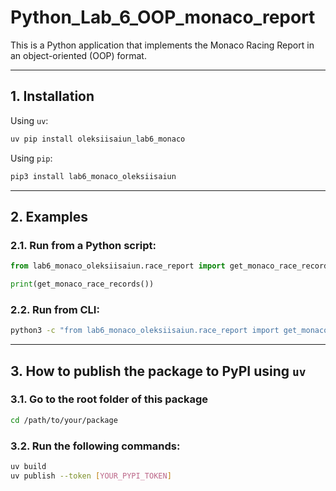 # Python_Lab_6_OOP_monaco_report

This is a Python application that implements the Monaco Racing Report in an object-oriented (OOP) format.

---

## 1. Installation

Using `uv`:

```bash
uv pip install oleksiisaiun_lab6_monaco
```

Using `pip`:

```bash
pip3 install lab6_monaco_oleksiisaiun
```

---

## 2. Examples

### 2.1. Run from a Python script:

```python
from lab6_monaco_oleksiisaiun.race_report import get_monaco_race_records

print(get_monaco_race_records())
```

### 2.2. Run from CLI:

```bash
python3 -c "from lab6_monaco_oleksiisaiun.race_report import get_monaco_race_records; print(get_monaco_race_records())"
```

---

## 3. How to publish the package to PyPI using `uv`

### 3.1. Go to the root folder of this package

```bash
cd /path/to/your/package
```

### 3.2. Run the following commands:

```bash
uv build
uv publish --token [YOUR_PYPI_TOKEN]
```
